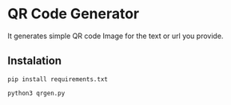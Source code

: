 # QR Code Generator
It generates simple QR code Image for the text or url you provide.

## Instalation
```
pip install requirements.txt
```
```
python3 qrgen.py
```
